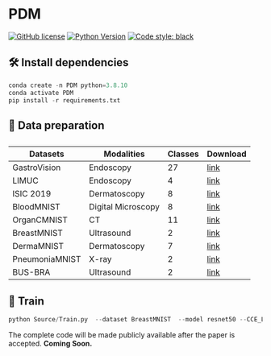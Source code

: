 


# PDM

[![GitHub license](https://img.shields.io/github/license/用户名/仓库名)](https://github.com/用户名/仓库名/blob/main/LICENSE)
[![Python Version](https://img.shields.io/badge/python-3.8%2B-blue)](https://www.python.org/)
[![Code style: black](https://img.shields.io/badge/code%20style-black-000000.svg)](https://github.com/psf/black)


## 🛠️ Install dependencies
```python
conda create -n PDM python=3.8.10
conda activate PDM
pip install -r requirements.txt
```

## 📁 Data preparation

## 

| Datasets       | Modalities         | Classes | Download                                                |
| -------------- | ------------------ | ------- | ------------------------------------------------------- |
| GastroVision   | Endoscopy          | 27      | [link](https://osf.io/84e7f/)                           |
| LIMUC          | Endoscopy          | 4       | [link](https://zenodo.org/records/5827695#.Yi8GJ3pByUk) |
| ISIC 2019      | Dermatoscopy       | 8       | [link](https://challenge.isic-archive.com/data/#2019)   |
| BloodMNIST     | Digital Microscopy | 8       | [link](https://zenodo.org/records/10519652)             |
| OrganCMNIST    | CT                 | 11      | [link](https://zenodo.org/records/10519652)             |
| BreastMNIST    | Ultrasound         | 2       | [link](https://zenodo.org/records/10519652)             |
| DermaMNIST     | Dermatoscopy       | 7       | [link](https://zenodo.org/records/10519652)             |
| PneumoniaMNIST | X-ray              | 2       | [link](https://zenodo.org/records/10519652)             |
| BUS-BRA        | Ultrasound         | 2       | [link](https://zenodo.org/records/8231412)              |





## 🚀 Train

```python
python Source/Train.py  --dataset BreastMNIST  --model resnet50 --CCE_Loss_use --batch-size 24 --learning-rate 0.0001 --epochs 100
```
The complete code will be made publicly available after the paper is accepted. **Coming Soon.**

